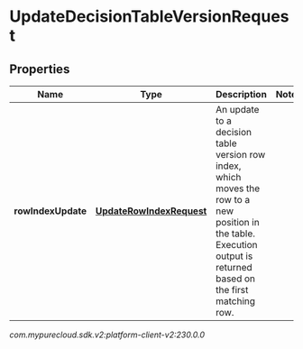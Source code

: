 # UpdateDecisionTableVersionRequest


## Properties

| Name | Type | Description | Notes |
| ------------ | ------------- | ------------- | ------------- |
| **rowIndexUpdate** | [**UpdateRowIndexRequest**](UpdateRowIndexRequest) | An update to a decision table version row index, which moves the row to a new position in the table. Execution output is returned based on the first matching row. |  |




_com.mypurecloud.sdk.v2:platform-client-v2:230.0.0_
